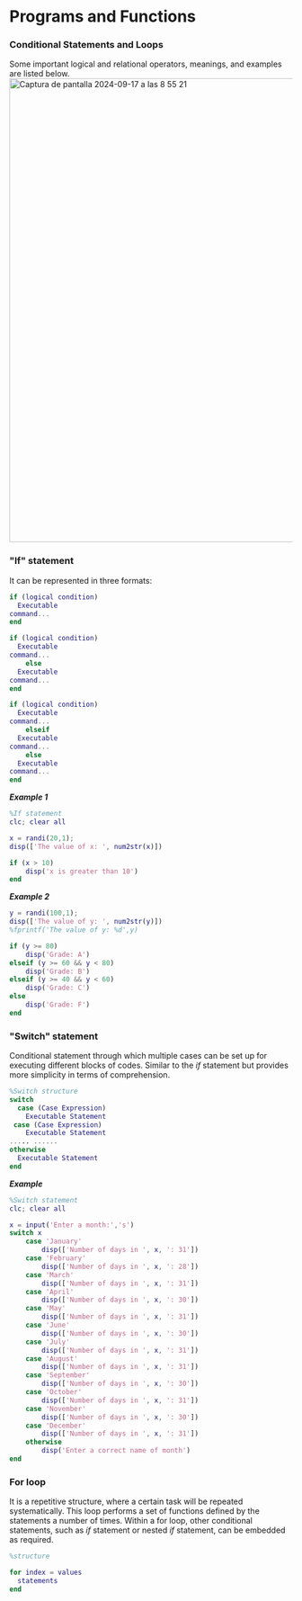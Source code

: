 # Programs and Functions

### Conditional Statements and Loops

Some important logical and relational operators, meanings, and examples are listed below. 
<img width="825" alt="Captura de pantalla 2024-09-17 a las 8 55 21" src="https://github.com/user-attachments/assets/8f4f33e5-7014-4b21-a802-9b6366edfda1">

### "If" statement 
It can be represented in three formats:

```matlab
if (logical condition)
  Executable
command...
end
```

```matlab
if (logical condition)
  Executable
command...
    else
  Executable
command...
end
```

```matlab
if (logical condition)
  Executable
command...
    elseif
  Executable
command...
    else
  Executable
command...
end
```
***Example 1***
```matlab
%If statement
clc; clear all

x = randi(20,1);
disp(['The value of x: ', num2str(x)])

if (x > 10)
    disp('x is greater than 10')
end
```
***Example 2***
```matlab
y = randi(100,1);
disp(['The value of y: ', num2str(y)])
%fprintf('The value of y: %d',y)

if (y >= 80)
    disp('Grade: A')
elseif (y >= 60 && y < 80)
    disp('Grade: B')
elseif (y >= 40 && y < 60)
    disp('Grade: C')
else
    disp('Grade: F')
end
```

### "Switch" statement 
Conditional statement through which multiple cases can be set up for executing different blocks of codes. Similar to the _if_ statement but provides more simplicity in terms of comprehension.

```matlab
%Switch structure
switch
  case (Case Expression)
    Executable Statement
 case (Case Expression)
    Executable Statement
..... ......
otherwise
  Executable Statement
end
```

***Example***

```matlab
%Switch statement
clc; clear all

x = input('Enter a month:','s')
switch x
    case 'January'
        disp(['Number of days in ', x, ': 31'])
    case 'February'
        disp(['Number of days in ', x, ': 28'])
    case 'March'
        disp(['Number of days in ', x, ': 31'])
    case 'April'
        disp(['Number of days in ', x, ': 30'])
    case 'May'
        disp(['Number of days in ', x, ': 31'])
    case 'June'
        disp(['Number of days in ', x, ': 30'])
    case 'July'
        disp(['Number of days in ', x, ': 31'])
    case 'August'
        disp(['Number of days in ', x, ': 31'])
    case 'September'
        disp(['Number of days in ', x, ': 30'])
    case 'October'
        disp(['Number of days in ', x, ': 31'])
    case 'November'
        disp(['Number of days in ', x, ': 30'])
    case 'December'
        disp(['Number of days in ', x, ': 31'])
    otherwise
        disp('Enter a correct name of month')
end
```

### For loop
It is a repetitive structure, where a certain task will be repeated systematically. This loop performs a set of functions defined by the statements a number of times. Within a for loop, other conditional statements, such as _if_ statement or nested _if_ statement, can be embedded as required.

```matlab
%structure

for index = values
  statements
end
```



